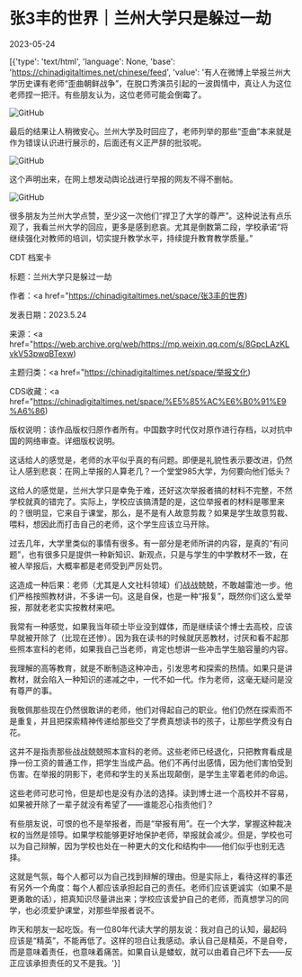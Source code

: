 # 张3丰的世界｜兰州大学只是躲过一劫

2023-05-24

[{'type': 'text/html', 'language': None, 'base': 'https://chinadigitaltimes.net/chinese/feed', 'value': '有人在微博上举报兰州大学历史课有老师“歪曲朝鲜战争”，在脱口秀演员引起的一波舆情中，真让人为这位老师捏一把汗。有些朋友认为，这位老师可能会倒霉了。

![GitHub](https://chinadigitaltimes.net/chinese/files/2023/05/post-696389-646dee1202138.)

最后的结果让人稍微安心。兰州大学及时回应了，老师列举的那些“歪曲”本来就是作为错误认识进行展示的，后面还有义正严辞的批驳呢。

![GitHub](https://chinadigitaltimes.net/chinese/files/2023/05/post-696389-646dee121324c.)

这个声明出来，在网上想发动舆论战进行举报的网友不得不删帖。

![GitHub](https://chinadigitaltimes.net/chinese/files/2023/05/image-1684925200409.png)

很多朋友为兰州大学点赞，至少这一次他们“捍卫了大学的尊严”。这种说法有点乐观了，我看兰州大学的回应，更多是感到悲哀。尤其是倒数第二段，学校承诺“将继续强化对教师的培训，切实提升教学水平，持续提升教育教学质量。”



CDT 档案卡

标题：兰州大学只是躲过一劫

作者：<a href="https://chinadigitaltimes.net/space/张3丰的世界)

发表日期：2023.5.24

来源：<a href="https://web.archive.org/web/https://mp.weixin.qq.com/s/8GpcLAzKLvkV53pwqBTexw)

主题归类：<a href="https://chinadigitaltimes.net/space/举报文化)

CDS收藏：<a href="https://chinadigitaltimes.net/space/%E5%85%AC%E6%B0%91%E9%A6%86)

版权说明：该作品版权归原作者所有。中国数字时代仅对原作进行存档，以对抗中国的网络审查。详细版权说明。





这话给人的感觉是，老师的水平似乎真的有问题。即便是礼貌性表示要改进，仍然让人感到悲哀：在网上举报的人算老几？一个堂堂985大学，为何要向他们低头？

这给人的感觉是，兰州大学只是幸免于难，还好这次举报者搞的材料不完整，不然学校就真的错完了。实际上，学校应该搞清楚的是，这位举报者的材料是哪里来的？很明显，它来自于课堂，那么，是不是有人故意剪裁？如果是学生故意剪裁、喂料，想因此而打击自己的老师，这个学生应该立马开除。

过去几年，大学里类似的事情有很多。有一部分是老师所讲的内容，是真的“有问题”，也有很多只是提供一种新知识、新观点，只是与学生的中学教材不一致，在被人举报后，大概率都是老师受到严厉处罚。

这造成一种后果：老师（尤其是人文社科领域）们战战兢兢，不敢越雷池一步。他们严格按照教材讲，不多讲一句。这是自保，也是一种“报复”，既然你们这么爱举报，那就老老实实按教材来吧。

我常有一种感觉，如果我当年硕士毕业没到媒体，而是继续读个博士去高校，应该早就被开除了（比现在还惨）。因为我在读书的时候就厌恶教材，讨厌和看不起那些照本宣科的老师，如果我自己当老师，肯定也想讲一些冲击学生脑容量的内容。

我理解的高等教育，就是不断制造这种冲击，引发思考和探索的热情。如果只是讲教材，就会陷入一种知识的递减之中，一代不如一代。作为老师，这毫无疑问是没有尊严的事。

我敬佩那些现在仍然很敢讲的老师，他们对得起自己的职业。他们仍然在探索而不是重复，并且把探索精神传递给那些交了学费真想读书的孩子，让那些学费没有白花。

这并不是指责那些战战兢兢照本宣科的老师。这些老师已经退化，只把教育看成是挣一份工资的普通工作，把学生当成产品。他们不再付出感情，因为他们害怕受到伤害。在举报的阴影下，老师和学生的关系出现颠倒，是学生主宰着老师的命运。

这些老师可悲可怜，但是却也是没有办法的选择。读到博士进一个高校并不容易，如果被开除了一辈子就没有希望了——谁能忍心指责他们？

有些朋友说，可恨的也不是举报者，而是“举报有用”。在一个大学，掌握这种裁决权的当然是领导。如果学校能够更好地保护老师，举报就会减少。但是，学校也可以为自己辩解，因为学校也处在一种更大的文化和结构中——他们似乎也别无选择。

这就是气氛，每个人都可以为自己找到辩解的理由。但是实际上，看待这样的事还有另外一个角度：每个人都应该承担起自己的责任。老师们应该更诚实（如果不是更勇敢的话），把真知识尽量讲出来；学校应该爱护自己的老师，而真想学习的同学，也必须爱护课堂，对那些举报者说不。

昨天和朋友一起吃饭。有一位80年代读大学的朋友说：我对自己的认知，最起码应该是“精英”，不能再低了。这样的坦白让我感动。承认自己是精英，不是自夸，而是意味着责任，也意味着痛苦。如果自认是蝼蚁，就可以由着自己坏下去——反正应该承担责任的又不是我。'}]